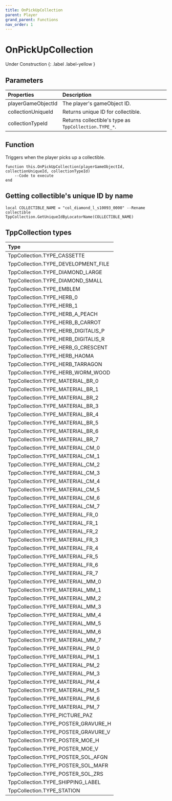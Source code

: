 ```yaml
---
title: OnPickUpCollection
parent: Player
grand_parent: Functions
nav_order: 1
---
```


# OnPickUpCollection
Under Construction
{: .label .label-yellow }

## Parameters

|Properties|Description|
|:-|:-|
|playerGameObjectId|The player's gameObject ID.|
|collectionUniqueId|Returns unique ID for collectible.|
|collectionTypeId|Returns collectible's type as `TppCollection.TYPE_*`.|

## Function

Triggers when the player picks up a collectible.
```
function this.OnPickUpCollection(playerGameObjectId, collectionUniqueId, collectionTypeId) 
	--Code to execute
end
```

## Getting collectible's unique ID by name

```
local COLLECTIBLE_NAME = "col_diamond_l_s10093_0000" --Rename collectible
TppCollection.GetUniqueIdByLocatorName(COLLECTIBLE_NAME)
```

## TppCollection types

|Type|
|:-|
|TppCollection.TYPE_CASSETTE|
|TppCollection.TYPE_DEVELOPMENT_FILE|
|TppCollection.TYPE_DIAMOND_LARGE|
|TppCollection.TYPE_DIAMOND_SMALL|
|TppCollection.TYPE_EMBLEM|
|TppCollection.TYPE_HERB_0|
|TppCollection.TYPE_HERB_1|
|TppCollection.TYPE_HERB_A_PEACH|
|TppCollection.TYPE_HERB_B_CARROT|
|TppCollection.TYPE_HERB_DIGITALIS_P|
|TppCollection.TYPE_HERB_DIGITALIS_R|
|TppCollection.TYPE_HERB_G_CRESCENT|
|TppCollection.TYPE_HERB_HAOMA|
|TppCollection.TYPE_HERB_TARRAGON|
|TppCollection.TYPE_HERB_WORM_WOOD|
|TppCollection.TYPE_MATERIAL_BR_0|
|TppCollection.TYPE_MATERIAL_BR_1|
|TppCollection.TYPE_MATERIAL_BR_2|
|TppCollection.TYPE_MATERIAL_BR_3|
|TppCollection.TYPE_MATERIAL_BR_4|
|TppCollection.TYPE_MATERIAL_BR_5|
|TppCollection.TYPE_MATERIAL_BR_6|
|TppCollection.TYPE_MATERIAL_BR_7|
|TppCollection.TYPE_MATERIAL_CM_0|
|TppCollection.TYPE_MATERIAL_CM_1|
|TppCollection.TYPE_MATERIAL_CM_2|
|TppCollection.TYPE_MATERIAL_CM_3|
|TppCollection.TYPE_MATERIAL_CM_4|
|TppCollection.TYPE_MATERIAL_CM_5|
|TppCollection.TYPE_MATERIAL_CM_6|
|TppCollection.TYPE_MATERIAL_CM_7|
|TppCollection.TYPE_MATERIAL_FR_0|
|TppCollection.TYPE_MATERIAL_FR_1|
|TppCollection.TYPE_MATERIAL_FR_2|
|TppCollection.TYPE_MATERIAL_FR_3|
|TppCollection.TYPE_MATERIAL_FR_4|
|TppCollection.TYPE_MATERIAL_FR_5|
|TppCollection.TYPE_MATERIAL_FR_6|
|TppCollection.TYPE_MATERIAL_FR_7|
|TppCollection.TYPE_MATERIAL_MM_0|
|TppCollection.TYPE_MATERIAL_MM_1|
|TppCollection.TYPE_MATERIAL_MM_2|
|TppCollection.TYPE_MATERIAL_MM_3|
|TppCollection.TYPE_MATERIAL_MM_4|
|TppCollection.TYPE_MATERIAL_MM_5|
|TppCollection.TYPE_MATERIAL_MM_6|
|TppCollection.TYPE_MATERIAL_MM_7|
|TppCollection.TYPE_MATERIAL_PM_0|
|TppCollection.TYPE_MATERIAL_PM_1|
|TppCollection.TYPE_MATERIAL_PM_2|
|TppCollection.TYPE_MATERIAL_PM_3|
|TppCollection.TYPE_MATERIAL_PM_4|
|TppCollection.TYPE_MATERIAL_PM_5|
|TppCollection.TYPE_MATERIAL_PM_6|
|TppCollection.TYPE_MATERIAL_PM_7|
|TppCollection.TYPE_PICTURE_PAZ|
|TppCollection.TYPE_POSTER_GRAVURE_H|
|TppCollection.TYPE_POSTER_GRAVURE_V|
|TppCollection.TYPE_POSTER_MOE_H|
|TppCollection.TYPE_POSTER_MOE_V|
|TppCollection.TYPE_POSTER_SOL_AFGN|
|TppCollection.TYPE_POSTER_SOL_MAFR|
|TppCollection.TYPE_POSTER_SOL_ZRS|
|TppCollection.TYPE_SHIPPING_LABEL|
|TppCollection.TYPE_STATION|